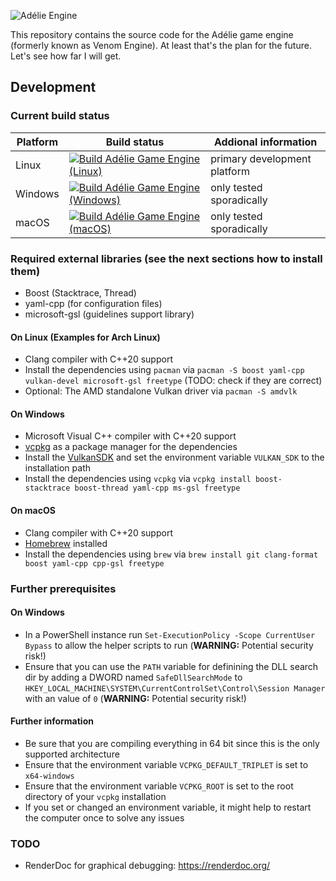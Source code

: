 ![Adélie Engine](artwork/logo_readme.png)

This repository contains the source code for the Adélie game engine (formerly known as Venom Engine). At least that's
the plan for the future. Let's see how far I will get.

## Development

### Current build status

| Platform | Build status                                                                                                                                                                                                               | Addional information         |
| -------- |----------------------------------------------------------------------------------------------------------------------------------------------------------------------------------------------------------------------------|------------------------------|
| Linux    | [![Build Adélie Game Engine (Linux)](https://github.com/flying7eleven/Adelie/actions/workflows/engine_linux.yml/badge.svg?branch=main)](https://github.com/flying7eleven/Adelie/actions/workflows/engine_linux.yml)        | primary development platform |
| Windows  | [![Build Adélie Game Engine (Windows)](https://github.com/flying7eleven/Adelie/actions/workflows/engine_windows.yml/badge.svg?branch=main)](https://github.com/flying7eleven/Adelie/actions/workflows/engine_windows.yml)  | only tested sporadically     |
| macOS    | [![Build Adélie Game Engine (macOS)](https://github.com/flying7eleven/Adelie/actions/workflows/engine_macos.yml/badge.svg?branch=main)](https://github.com/flying7eleven/Adelie/actions/workflows/engine_macos.yml)        | only tested sporadically     |


### Required external libraries (see the next sections how to install them)
- Boost (Stacktrace, Thread)
- yaml-cpp (for configuration files)
- microsoft-gsl (guidelines support library)

#### On Linux (Examples for Arch Linux)
- Clang compiler with C++20 support
- Install the dependencies using ```pacman``` via ```pacman -S boost yaml-cpp vulkan-devel microsoft-gsl freetype``` (TODO: check if they are correct)
- Optional: The AMD standalone Vulkan driver via ```pacman -S amdvlk```

#### On Windows
- Microsoft Visual C++ compiler with C++20 support
- [vcpkg](https://github.com/Microsoft/vcpkg) as a package manager for the dependencies
- Install the [VulkanSDK](https://vulkan.lunarg.com/sdk/home#windows) and set the environment variable ```VULKAN_SDK``` to the installation path 
- Install the dependencies using ```vcpkg``` via ```vcpkg install boost-stacktrace boost-thread yaml-cpp ms-gsl freetype```

#### On macOS
- Clang compiler with C++20 support
- [Homebrew](https://brew.sh/) installed
- Install the dependencies using ```brew``` via ```brew install git clang-format boost yaml-cpp cpp-gsl freetype```

### Further prerequisites

#### On Windows
- In a PowerShell instance run `Set-ExecutionPolicy -Scope CurrentUser Bypass` to allow the helper scripts to run (**WARNING:** Potential security risk!)
- Ensure that you can use the `PATH` variable for definining the DLL search dir by adding a DWORD named `SafeDllSearchMode` to `HKEY_LOCAL_MACHINE\SYSTEM\CurrentControlSet\Control\Session Manager` with an value of `0` (**WARNING:** Potential security risk!)

#### Further information
- Be sure that you are compiling everything in 64 bit since this is the only supported architecture
- Ensure that the environment variable ```VCPKG_DEFAULT_TRIPLET``` is set to ```x64-windows```
- Ensure that the environment variable ```VCPKG_ROOT``` is set to the root directory of your ```vcpkg``` installation
- If you set or changed an environment variable, it might help to restart the computer once to solve any issues

### TODO
- RenderDoc for graphical debugging: https://renderdoc.org/
